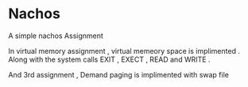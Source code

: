 # Nachos
A simple nachos Assignment

In virtual memory assignment , virtual memeory space is implimented . Along with
the system calls EXIT , EXECT , READ and WRITE .

And 3rd assignment , Demand paging is implimented with swap file
